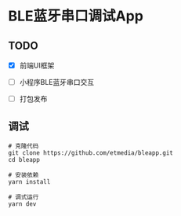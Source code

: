 # BLE蓝牙串口调试App

## TODO

- [x] 前端UI框架
- [ ] 小程序BLE蓝牙串口交互
- [ ] 打包发布



## 调试

```
# 克隆代码
git clone https://github.com/etmedia/bleapp.git
cd bleapp

# 安装依赖
yarn install

# 调式运行
yarn dev
```

